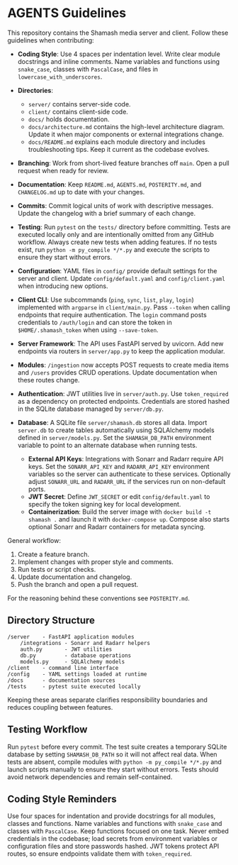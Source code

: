 # AGENTS Guidelines

This repository contains the Shamash media server and client.
Follow these guidelines when contributing:

- **Coding Style**: Use 4 spaces per indentation level. Write clear module
  docstrings and inline comments. Name variables and functions using
  `snake_case`, classes with `PascalCase`, and files in `lowercase_with_underscores`.
- **Directories**:
  - `server/` contains server-side code.
  - `client/` contains client-side code.
  - `docs/` holds documentation.
  - `docs/architecture.md` contains the high-level architecture diagram. Update
    it when major components or external integrations change.
  - `docs/README.md` explains each module directory and includes troubleshooting
    tips. Keep it current as the codebase evolves.
- **Branching**: Work from short-lived feature branches off `main`. Open a
  pull request when ready for review.
- **Documentation**: Keep `README.md`, `AGENTS.md`, `POSTERITY.md`, and
  `CHANGELOG.md` up to date with your changes.
- **Commits**: Commit logical units of work with descriptive messages. Update
  the changelog with a brief summary of each change.
- **Testing**: Run `pytest` on the `tests/` directory before committing.
  Tests are executed locally only and are intentionally omitted from any GitHub
  workflow. Always create new tests when adding features. If no tests exist,
  run `python -m py_compile */*.py` and execute the scripts to ensure they start
  without errors.
- **Configuration**: YAML files in `config/` provide default settings for the
  server and client. Update `config/default.yaml` and `config/client.yaml` when
  introducing new options.
- **Client CLI**: Use subcommands (`ping`, `sync`, `list`, `play`, `login`)
  implemented with `argparse` in `client/main.py`. Pass `--token` when calling
  endpoints that require authentication. The `login` command posts credentials
  to `/auth/login` and can store the token in `$HOME/.shamash_token` when using
  `--save-token`.
- **Server Framework**: The API uses FastAPI served by uvicorn. Add new
  endpoints via routers in `server/app.py` to keep the application modular.
- **Modules**: `/ingestion` now accepts POST requests to create media items and
  `/users` provides CRUD operations. Update documentation when these routes
  change.
- **Authentication**: JWT utilities live in `server/auth.py`. Use
  `token_required` as a dependency on protected endpoints. Credentials are
 stored hashed in the SQLite database managed by `server/db.py`.
- **Database**: A SQLite file `server/shamash.db` stores all data. Import
  `server.db` to create tables automatically using SQLAlchemy models defined in
  `server/models.py`. Set the `SHAMASH_DB_PATH` environment variable to point to
  an alternate database when running tests.

  - **External API Keys**: Integrations with Sonarr and Radarr require API keys.
    Set the `SONARR_API_KEY` and `RADARR_API_KEY` environment variables so the
    server can authenticate to these services. Optionally adjust `SONARR_URL` and
    `RADARR_URL` if the services run on non-default ports.
  - **JWT Secret**: Define `JWT_SECRET` or edit `config/default.yaml` to specify
    the token signing key for local development.
  - **Containerization**: Build the server image with `docker build -t shamash .`
    and launch it with `docker-compose up`. Compose also starts optional Sonarr
    and Radarr containers for metadata syncing.

General workflow:
1. Create a feature branch.
2. Implement changes with proper style and comments.
3. Run tests or script checks.
4. Update documentation and changelog.
5. Push the branch and open a pull request.

For the reasoning behind these conventions see `POSTERITY.md`.

## Directory Structure

```
/server    - FastAPI application modules
    /integrations - Sonarr and Radarr helpers
    auth.py       - JWT utilities
    db.py         - database operations
    models.py     - SQLAlchemy models
/client    - command line interface
/config    - YAML settings loaded at runtime
/docs      - documentation sources
/tests     - pytest suite executed locally
```

Keeping these areas separate clarifies responsibility boundaries and reduces
coupling between features.

## Testing Workflow

Run `pytest` before every commit. The test suite creates a temporary SQLite
database by setting `SHAMASH_DB_PATH` so it will not affect real data. When
tests are absent, compile modules with `python -m py_compile */*.py` and launch
scripts manually to ensure they start without errors. Tests should avoid
network dependencies and remain self-contained.

## Coding Style Reminders

Use four spaces for indentation and provide docstrings for all modules,
classes and functions. Name variables and functions with `snake_case` and
classes with `PascalCase`. Keep functions focused on one task. Never embed
credentials in the codebase; load secrets from environment variables or
configuration files and store passwords hashed. JWT tokens protect API routes,
so ensure endpoints validate them with `token_required`.
